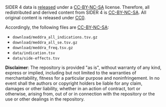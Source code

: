 SIDER 4 data is [released](http://sideeffects.embl.de/download/) under a [CC-BY-NC-SA](http://creativecommons.org/licenses/by-nc-sa/4.0/) license. Therefore, all redistributed and derived content from SIDER 4 is [CC-BY-NC-SA](http://creativecommons.org/licenses/by-nc-sa/4.0/). All original content is released under [CC0](https://creativecommons.org/publicdomain/zero/1.0/).

Accordingly, the following files are [CC-BY-NC-SA](http://creativecommons.org/licenses/by-nc-sa/4.0/):

+ `download/meddra_all_indications.tsv.gz`
+ `download/meddra_all_se.tsv.gz`
+ `download/meddra_freq.tsv.gz`
+ `data/indication.tsv`
+ `data/side-effects.tsv`

**Disclaimer**: The repository is provided "as is", without warranty of any kind, express or implied, including but not limited to the warranties of merchantability, fitness for a particular purpose and noninfringement. In no event shall the authors or copyright holders be liable for any claim, damages or other liability, whether in an action of contract, tort or otherwise, arising from, out of or in connection with the repository or the use or other dealings in the repository.
